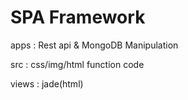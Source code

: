 # SPA Framework

apps : Rest api & MongoDB Manipulation

src : css/img/html function code

views : jade(html)
